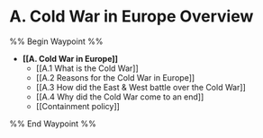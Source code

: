 # A. Cold War in Europe Overview
%% Begin Waypoint %%
- **[[A. Cold War in Europe]]**
	- [[A.1 What is the Cold War]]
	- [[A.2 Reasons for the Cold War in Europe]]
	- [[A.3 How did the East & West battle over the Cold War]]
	- [[A.4 Why did the Cold War come to an end]]
	- [[Containment policy]]

%% End Waypoint %%
